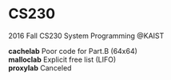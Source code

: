 # CS230
2016 Fall CS230 System Programming @KAIST

**cachelab** Poor code for Part.B (64x64)  
**malloclab** Explicit free list (LIFO)  
**proxylab** Canceled
